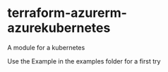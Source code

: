 # terraform-azurerm-azurekubernetes

A module for a kubernetes

Use the Example in the examples folder for a first try